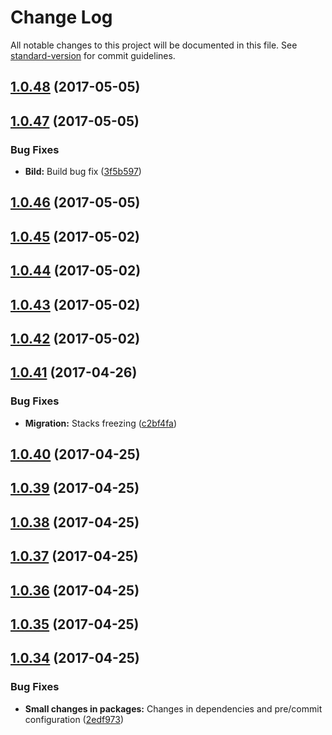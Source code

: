 # Change Log

All notable changes to this project will be documented in this file. See [standard-version](https://github.com/conventional-changelog/standard-version) for commit guidelines.

<a name="1.0.48"></a>
## [1.0.48](https://github.com/CrazySquirrel/AnimationFrame/compare/v1.0.47...v1.0.48) (2017-05-05)



<a name="1.0.47"></a>
## [1.0.47](https://github.com/CrazySquirrel/AnimationFrame/compare/v1.0.46...v1.0.47) (2017-05-05)


### Bug Fixes

* **Bild:** Build bug fix ([3f5b597](https://github.com/CrazySquirrel/AnimationFrame/commit/3f5b597))



<a name="1.0.46"></a>
## [1.0.46](https://github.com/CrazySquirrel/AnimationFrame/compare/v1.0.45...v1.0.46) (2017-05-05)



<a name="1.0.45"></a>
## [1.0.45](https://github.com/CrazySquirrel/AnimationFrame/compare/v1.0.44...v1.0.45) (2017-05-02)



<a name="1.0.44"></a>
## [1.0.44](https://github.com/CrazySquirrel/AnimationFrame/compare/v1.0.43...v1.0.44) (2017-05-02)



<a name="1.0.43"></a>
## [1.0.43](https://github.com/CrazySquirrel/AnimationFrame/compare/v1.0.42...v1.0.43) (2017-05-02)



<a name="1.0.42"></a>
## [1.0.42](https://github.com/CrazySquirrel/AnimationFrame/compare/v1.0.41...v1.0.42) (2017-05-02)



<a name="1.0.41"></a>
## [1.0.41](https://github.com/CrazySquirrel/AnimationFrame/compare/v1.0.40...v1.0.41) (2017-04-26)


### Bug Fixes

* **Migration:** Stacks freezing ([c2bf4fa](https://github.com/CrazySquirrel/AnimationFrame/commit/c2bf4fa))



<a name="1.0.40"></a>
## [1.0.40](https://github.com/CrazySquirrel/AnimationFrame/compare/v1.0.39...v1.0.40) (2017-04-25)



<a name="1.0.39"></a>
## [1.0.39](https://github.com/CrazySquirrel/AnimationFrame/compare/v1.0.38...v1.0.39) (2017-04-25)



<a name="1.0.38"></a>
## [1.0.38](https://github.com/CrazySquirrel/AnimationFrame/compare/v1.0.37...v1.0.38) (2017-04-25)



<a name="1.0.37"></a>
## [1.0.37](https://github.com/CrazySquirrel/AnimationFrame/compare/v1.0.36...v1.0.37) (2017-04-25)



<a name="1.0.36"></a>
## [1.0.36](https://github.com/CrazySquirrel/AnimationFrame/compare/v1.0.35...v1.0.36) (2017-04-25)



<a name="1.0.35"></a>
## [1.0.35](https://github.com/CrazySquirrel/AnimationFrame/compare/v1.0.34...v1.0.35) (2017-04-25)



<a name="1.0.34"></a>
## [1.0.34](https://github.com/CrazySquirrel/AnimationFrame/compare/v1.0.33...v1.0.34) (2017-04-25)


### Bug Fixes

* **Small changes in packages:** Changes in dependencies and pre/commit configuration ([2edf973](https://github.com/CrazySquirrel/AnimationFrame/commit/2edf973))
